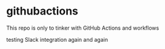 # githubactions

This repo is only to tinker with GitHub Actions and workflows

testing Slack integration again and again
